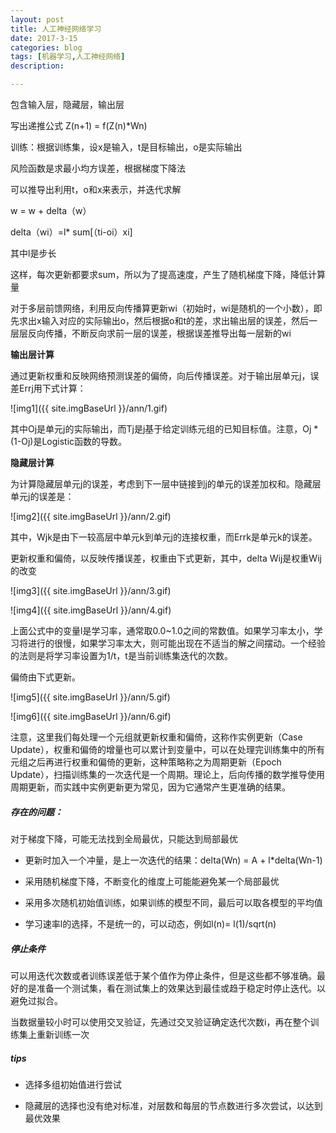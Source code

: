 ```yaml
---
layout: post
title: 人工神经网络学习
date: 2017-3-15
categories: blog
tags: [机器学习,人工神经网络]
description:

---
```

包含输入层，隐藏层，输出层

写出递推公式  Z(n+1) = f(Z(n)*Wn)

训练：根据训练集，设x是输入，t是目标输出，o是实际输出

风险函数是求最小均方误差，根据梯度下降法

可以推导出利用t，o和x来表示，并迭代求解

w = w + delta（w）

delta（wi）=l* sum[（ti-oi）xi]

其中l是步长

这样，每次更新都要求sum，所以为了提高速度，产生了随机梯度下降，降低计算量

对于多层前馈网络，利用反向传播算更新wi（初始时，wi是随机的一个小数），即先求出x输入对应的实际输出o，然后根据o和t的差，求出输出层的误差，然后一层层反向传播，不断反向求前一层的误差，根据误差推导出每一层新的wi

**输出层计算**

通过更新权重和反映网络预测误差的偏倚，向后传播误差。对于输出层单元j，误差Errj用下式计算：


![img1]({{ site.imgBaseUrl }}/ann/1.gif)

其中Oj是单元j的实际输出，而Tj是j基于给定训练元组的已知目标值。注意，Oj * (1-Oj)是Logistic函数的导数。

**隐藏层计算**

为计算隐藏层单元j的误差，考虑到下一层中链接到j的单元的误差加权和。隐藏层单元j的误差是：

![img2]({{ site.imgBaseUrl }}/ann/2.gif)


其中，Wjk是由下一较高层中单元k到单元j的连接权重，而Errk是单元k的误差。

更新权重和偏倚，以反映传播误差，权重由下式更新，其中，delta Wij是权重Wij的改变

![img3]({{ site.imgBaseUrl }}/ann/3.gif)

![img4]({{ site.imgBaseUrl }}/ann/4.gif)

上面公式中的变量l是学习率，通常取0.0~1.0之间的常数值。如果学习率太小，学习将进行的很慢，如果学习率太大，则可能出现在不适当的解之间摆动。一个经验的法则是将学习率设置为1/t，t是当前训练集迭代的次数。

偏倚由下式更新。

![img5]({{ site.imgBaseUrl }}/ann/5.gif)

![img6]({{ site.imgBaseUrl }}/ann/6.gif)

注意，这里我们每处理一个元组就更新权重和偏倚，这称作实例更新（Case Update），权重和偏倚的增量也可以累计到变量中，可以在处理完训练集中的所有元组之后再进行权重和偏倚的更新，这种策略称之为周期更新（Epoch Update），扫描训练集的一次迭代是一个周期。理论上，后向传播的数学推导使用周期更新，而实践中实例更新更为常见，因为它通常产生更准确的结果。




##### 存在的问题：
对于梯度下降，可能无法找到全局最优，只能达到局部最优

- 更新时加入一个冲量，是上一次迭代的结果：delta(Wn) = A + l*delta(Wn-1)

- 采用随机梯度下降，不断变化的维度上可能能避免某一个局部最优

- 采用多次随机初始值训练，如果训练的模型不同，最后可以取各模型的平均值

- 学习速率l的选择，不是统一的，可以动态，例如l(n)= l(1)/sqrt(n)


##### 停止条件

可以用迭代次数或者训练误差低于某个值作为停止条件，但是这些都不够准确。最好的是准备一个测试集，看在测试集上的效果达到最佳或趋于稳定时停止迭代。以避免过拟合。

当数据量较小时可以使用交叉验证，先通过交叉验证确定迭代次数i，再在整个训练集上重新训练一次

##### tips

- 选择多组初始值进行尝试

- 隐藏层的选择也没有绝对标准，对层数和每层的节点数进行多次尝试，以达到最优效果









